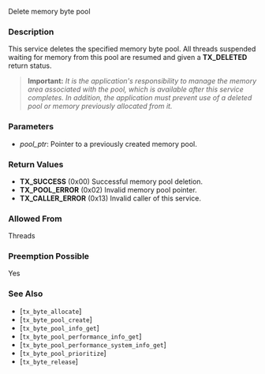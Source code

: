 Delete memory byte pool

### Description

This service deletes the specified memory byte pool. All threads suspended waiting for memory from this pool are resumed and given a **TX_DELETED** return status.

> **Important:** *It is the application's responsibility to manage the memory area associated with the pool, which is available after this service completes. In addition, the application must prevent use of a deleted pool or memory previously allocated from it.*

### Parameters

- *pool_ptr*: Pointer to a previously created memory pool.

### Return Values

- **TX_SUCCESS** (0x00) Successful memory pool deletion.
- **TX_POOL_ERROR** (0x02) Invalid memory pool pointer.
- **TX_CALLER_ERROR** (0x13) Invalid caller of this service.

### Allowed From

Threads

### Preemption Possible

Yes

### See Also

- [`tx_byte_allocate`]
- [`tx_byte_pool_create`]
- [`tx_byte_pool_info_get`]
- [`tx_byte_pool_performance_info_get`]
- [`tx_byte_pool_performance_system_info_get`]
- [`tx_byte_pool_prioritize`]
- [`tx_byte_release`]


